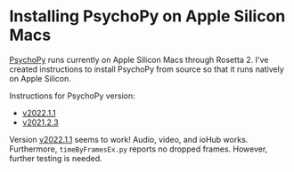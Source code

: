# Installing PsychoPy on Apple Silicon Macs

[PsychoPy](https://www.psychopy.org) runs currently on Apple Silicon Macs through Rosetta 2. I've created instructions to install PsychoPy from source so that it runs natively on Apple Silicon.

Instructions for PsychoPy version:

- [v2022.1.1](v2022.1.1.md)
- [v2021.2.3](v2021.2.3.md)

Version [v2022.1.1](v2022.1.1.md) seems to work! Audio, video, and ioHub works. Furthermore, `timeByFramesEx.py` reports no dropped frames. However, further testing is needed.
